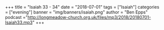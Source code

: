 +++
title = "Isaiah 33 - 34"
date = "2018-07-01"
tags = ["Isaiah"]
categories = ["evening"]
banner = "img/banners/isaiah.png"
author = "Ben Epps"
podcast ="http://longmeadow-church.org.uk/files/mp3/2018/20180701-Isaiah33.mp3"
+++
